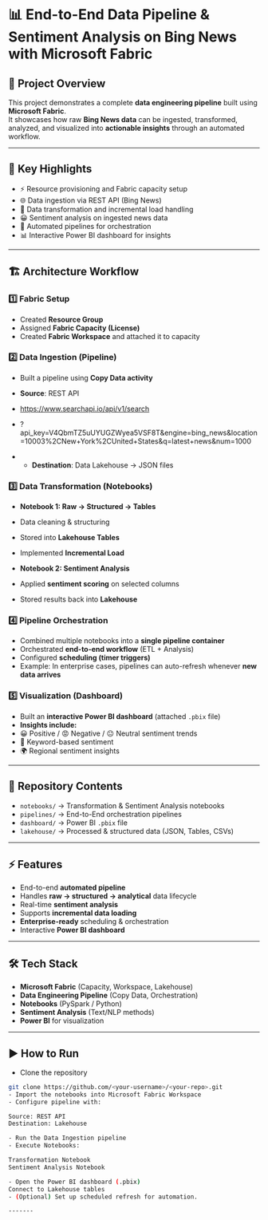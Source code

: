 # 📊 End-to-End Data Pipeline & Sentiment Analysis on Bing News with Microsoft Fabric  

## 🚀 Project Overview  
This project demonstrates a complete **data engineering pipeline** built using **Microsoft Fabric**.  
It showcases how raw **Bing News data** can be ingested, transformed, analyzed, and visualized into **actionable insights** through an automated workflow.  

---

## 🌟 Key Highlights  
- ⚡ Resource provisioning and Fabric capacity setup  
- 🌐 Data ingestion via REST API (Bing News)  
- 🔄 Data transformation and incremental load handling  
- 😀 Sentiment analysis on ingested news data  
- 🔗 Automated pipelines for orchestration  
- 📊 Interactive Power BI dashboard for insights  

---

## 🏗️ Architecture Workflow  

### 1️⃣ Fabric Setup  
- Created **Resource Group**  
- Assigned **Fabric Capacity (License)**  
- Created **Fabric Workspace** and attached it to capacity  

### 2️⃣ Data Ingestion (Pipeline)  
- Built a pipeline using **Copy Data activity**  
- **Source**: REST API
- https://www.searchapi.io/api/v1/search
- ?api_key=V4QbmTZ5uUYUGZWyea5VSF8T&engine=bing_news&location=10003%2CNew+York%2CUnited+States&q=latest+news&num=1000

- - **Destination**: Data Lakehouse → JSON files  

### 3️⃣ Data Transformation (Notebooks)  
- **Notebook 1: Raw → Structured → Tables**  
- Data cleaning & structuring  
- Stored into **Lakehouse Tables**  
- Implemented **Incremental Load**  

- **Notebook 2: Sentiment Analysis**  
- Applied **sentiment scoring** on selected columns  
- Stored results back into **Lakehouse**  

### 4️⃣ Pipeline Orchestration  
- Combined multiple notebooks into a **single pipeline container**  
- Orchestrated **end-to-end workflow** (ETL + Analysis)  
- Configured **scheduling (timer triggers)**  
- Example: In enterprise cases, pipelines can auto-refresh whenever **new data arrives**  

### 5️⃣ Visualization (Dashboard)  
- Built an **interactive Power BI dashboard** (attached `.pbix` file)  
- **Insights include:**  
- 😀 Positive / 😡 Negative / 😐 Neutral sentiment trends  
- 🔑 Keyword-based sentiment  
- 🌍 Regional sentiment insights  

---

## 📂 Repository Contents  
- `notebooks/` → Transformation & Sentiment Analysis notebooks  
- `pipelines/` → End-to-End orchestration pipelines  
- `dashboard/` → Power BI `.pbix` file  
- `lakehouse/` → Processed & structured data (JSON, Tables, CSVs)  

---

## ⚡ Features  
- End-to-end **automated pipeline**  
- Handles **raw → structured → analytical** data lifecycle  
- Real-time **sentiment analysis**  
- Supports **incremental data loading**  
- **Enterprise-ready** scheduling & orchestration  
- Interactive **Power BI dashboard**  

---

## 🛠️ Tech Stack  
- **Microsoft Fabric** (Capacity, Workspace, Lakehouse)  
- **Data Engineering Pipeline** (Copy Data, Orchestration)  
- **Notebooks** (PySpark / Python)  
- **Sentiment Analysis** (Text/NLP methods)  
- **Power BI** for visualization  

---

## ▶️ How to Run  

- Clone the repository  
 ```bash
 git clone https://github.com/<your-username>/<your-repo>.git
- Import the notebooks into Microsoft Fabric Workspace
- Configure pipeline with:

Source: REST API
Destination: Lakehouse

- Run the Data Ingestion pipeline
- Execute Notebooks:

Transformation Notebook
Sentiment Analysis Notebook

- Open the Power BI dashboard (.pbix)
Connect to Lakehouse tables
- (Optional) Set up scheduled refresh for automation.

-------









  
